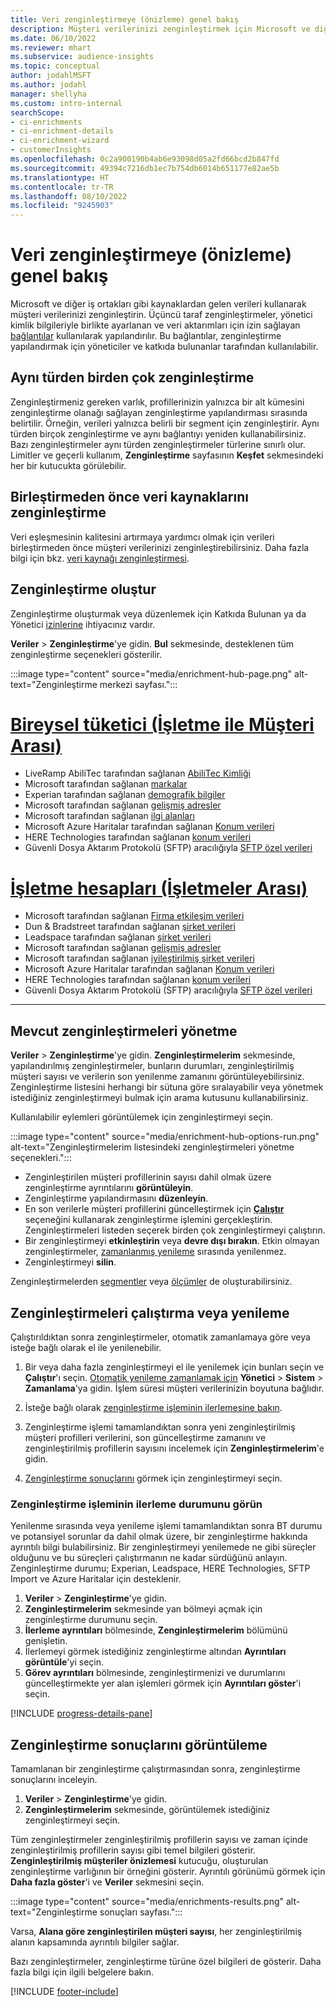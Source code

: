 ```yaml
---
title: Veri zenginleştirmeye (önizleme) genel bakış
description: Müşteri verilerinizi zenginleştirmek için Microsoft ve diğer üçüncü taraf hizmetlerin yeteneklerini kullanın.
ms.date: 06/10/2022
ms.reviewer: mhart
ms.subservice: audience-insights
ms.topic: conceptual
author: jodahlMSFT
ms.author: jodahl
manager: shellyha
ms.custom: intro-internal
searchScope:
- ci-enrichments
- ci-enrichment-details
- ci-enrichment-wizard
- customerInsights
ms.openlocfilehash: 0c2a900190b4ab6e93098d05a2fd66bcd2b847fd
ms.sourcegitcommit: 49394c7216db1ec7b754db6014b651177e82ae5b
ms.translationtype: HT
ms.contentlocale: tr-TR
ms.lasthandoff: 08/10/2022
ms.locfileid: "9245903"
---
```

# <a name="data-enrichment-preview-overview"></a>Veri zenginleştirmeye (önizleme) genel bakış

Microsoft ve diğer iş ortakları gibi kaynaklardan gelen verileri kullanarak müşteri verilerinizi zenginleştirin. Üçüncü taraf zenginleştirmeler, yönetici kimlik bilgileriyle birlikte ayarlanan ve veri aktarımları için izin sağlayan [bağlantılar](connections.md) kullanılarak yapılandırılır. Bu bağlantılar, zenginleştirme yapılandırmak için yöneticiler ve katkıda bulunanlar tarafından kullanılabilir.  

## <a name="multiple-enrichments-of-the-same-type"></a>Aynı türden birden çok zenginleştirme

Zenginleştirmeniz gereken varlık, profillerinizin yalnızca bir alt kümesini zenginleştirme olanağı sağlayan zenginleştirme yapılandırması sırasında belirtilir. Örneğin, verileri yalnızca belirli bir segment için zenginleştirir. Aynı türden birçok zenginleştirme ve aynı bağlantıyı yeniden kullanabilirsiniz. Bazı zenginleştirmeler aynı türden zenginleştirmeler türlerine sınırlı olur. Limitler ve geçerli kullanım, **Zenginleştirme** sayfasının **Keşfet** sekmesindeki her bir kutucukta görülebilir.

## <a name="enrich-data-sources-before-unification"></a>Birleştirmeden önce veri kaynaklarını zenginleştirme

Veri eşleşmesinin kalitesini artırmaya yardımcı olmak için verileri birleştirmeden önce müşteri verilerinizi zenginleştirebilirsiniz. Daha fazla bilgi için bkz. [veri kaynağı zenginleştirmesi](data-sources-enrichment.md).

## <a name="create-an-enrichment"></a>Zenginleştirme oluştur

Zenginleştirme oluşturmak veya düzenlemek için Katkıda Bulunan ya da Yönetici [izinlerine](permissions.md) ihtiyacınız vardır.

**Veriler** > **Zenginleştirme**'ye gidin. **Bul** sekmesinde, desteklenen tüm zenginleştirme seçenekleri gösterilir.

:::image type="content" source="media/enrichment-hub-page.png" alt-text="Zenginleştirme merkezi sayfası.":::

# <a name="individual-consumers-b-to-c"></a>[Bireysel tüketici (İşletme ile Müşteri Arası)](#tab/b2c)

- LiveRamp AbiliTec tarafından sağlanan [AbiliTec Kimliği](enrichment-liveramp.md)
- Microsoft tarafından sağlanan [markalar](enrichment-microsoft.md)
- Experian tarafından sağlanan [demografik bilgiler](enrichment-experian.md)
- Microsoft tarafından sağlanan [gelişmiş adresler](enrichment-enhanced-addresses.md)
- Microsoft tarafından sağlanan [ilgi alanları](enrichment-microsoft.md)
- Microsoft Azure Haritalar tarafından sağlanan [Konum verileri](enrichment-azure-maps.md)
- HERE Technologies tarafından sağlanan [konum verileri](enrichment-here.md)
- Güvenli Dosya Aktarım Protokolü (SFTP) aracılığıyla [SFTP özel verileri](enrichment-SFTP-custom-import.md)

# <a name="business-accounts-b-to-b"></a>[İşletme hesapları (İşletmeler Arası)](#tab/b2b)

- Microsoft tarafından sağlanan [Firma etkileşim verileri](enrichment-office.md)
- Dun & Bradstreet tarafından sağlanan [şirket verileri](enrichment-dnb.md)
- Leadspace tarafından sağlanan [şirket verileri](enrichment-leadspace.md)
- Microsoft tarafından sağlanan [gelişmiş adresler](enrichment-enhanced-addresses.md)
- Microsoft tarafından sağlanan [iyileştirilmiş şirket verileri](enrichment-enhanced-company-data.md)
- Microsoft Azure Haritalar tarafından sağlanan [Konum verileri](enrichment-azure-maps.md)
- HERE Technologies tarafından sağlanan [konum verileri](enrichment-here.md)
- Güvenli Dosya Aktarım Protokolü (SFTP) aracılığıyla [SFTP özel verileri](enrichment-SFTP-custom-import.md)

---

## <a name="manage-existing-enrichments"></a>Mevcut zenginleştirmeleri yönetme

**Veriler** > **Zenginleştirme**'ye gidin. **Zenginleştirmelerim** sekmesinde, yapılandırılmış zenginleştirmeler, bunların durumları, zenginleştirilmiş müşteri sayısı ve verilerin son yenilenme zamanını görüntüleyebilirsiniz. Zenginleştirme listesini herhangi bir sütuna göre sıralayabilir veya yönetmek istediğiniz zenginleştirmeyi bulmak için arama kutusunu kullanabilirsiniz.

Kullanılabilir eylemleri görüntülemek için zenginleştirmeyi seçin.

:::image type="content" source="media/enrichment-hub-options-run.png" alt-text="Zenginleştirmelerim listesindeki zenginleştirmeleri yönetme seçenekleri.":::

- Zenginleştirilen müşteri profillerinin sayısı dahil olmak üzere zenginleştirme ayrıntılarını **görüntüleyin**.
- Zenginleştirme yapılandırmasını **düzenleyin**.
- En son verilerle müşteri profillerini güncelleştirmek için [**Çalıştır**](#run-or-refresh-enrichments) seçeneğini kullanarak zenginleştirme işlemini gerçekleştirin. Zenginleştirmeleri listeden seçerek birden çok zenginleştirmeyi çalıştırın.
- Bir zenginleştirmeyi **etkinleştirin** veya **devre dışı bırakın**. Etkin olmayan zenginleştirmeler, [zamanlanmış yenileme](schedule-refresh.md) sırasında yenilenmez.
- Zenginleştirmeyi **silin**.

Zenginleştirmelerden [segmentler](segments.md) veya [ölçümler](measures.md) de oluşturabilirsiniz.

## <a name="run-or-refresh-enrichments"></a>Zenginleştirmeleri çalıştırma veya yenileme

Çalıştırıldıktan sonra zenginleştirmeler, otomatik zamanlamaya göre veya isteğe bağlı olarak el ile yenilenebilir.

1. Bir veya daha fazla zenginleştirmeyi el ile yenilemek için bunları seçin ve **Çalıştır**'ı seçin. [Otomatik yenileme zamanlamak için](schedule-refresh.md) **Yönetici** > **Sistem** > **Zamanlama**'ya gidin. İşlem süresi müşteri verilerinizin boyutuna bağlıdır.

1. İsteğe bağlı olarak [zenginleştirme işleminin ilerlemesine bakın](#see-the-progress-of-the-enrichment-process).

1. Zenginleştirme işlemi tamamlandıktan sonra yeni zenginleştirilmiş müşteri profilleri verilerini, son güncelleştirme zamanını ve zenginleştirilmiş profillerin sayısını incelemek için **Zenginleştirmelerim**'e gidin.

1. [Zenginleştirme sonuçlarını](#view-enrichment-results) görmek için zenginleştirmeyi seçin.

### <a name="see-the-progress-of-the-enrichment-process"></a>Zenginleştirme işleminin ilerleme durumunu görün

Yenilenme sırasında veya yenileme işlemi tamamlandıktan sonra BT durumu ve potansiyel sorunlar da dahil olmak üzere, bir zenginleştirme hakkında ayrıntılı bilgi bulabilirsiniz. Bir zenginleştirmeyi yenilemede ne gibi süreçler olduğunu ve bu süreçleri çalıştırmanın ne kadar sürdüğünü anlayın. Zenginleştirme durumu; Experian, Leadspace, HERE Technologies, SFTP Import ve Azure Haritalar için desteklenir.

1. **Veriler** > **Zenginleştirme**'ye gidin.
1. **Zenginleştirmelerim** sekmesinde yan bölmeyi açmak için zenginleştirme durumunu seçin.
1. **İlerleme ayrıntıları** bölmesinde, **Zenginleştirmelerim** bölümünü genişletin.
1. İlerlemeyi görmek istediğiniz zenginleştirme altından **Ayrıntıları görüntüle**'yi seçin.
1. **Görev ayrıntıları** bölmesinde, zenginleştirmenizi ve durumlarını güncelleştirmekte yer alan işlemleri görmek için **Ayrıntıları göster**'i seçin.

[!INCLUDE [progress-details-pane](includes/progress-details-pane.md)]

## <a name="view-enrichment-results"></a>Zenginleştirme sonuçlarını görüntüleme

Tamamlanan bir zenginleştirme çalıştırmasından sonra, zenginleştirme sonuçlarını inceleyin.

1. **Veriler** > **Zenginleştirme**'ye gidin.
1. **Zenginleştirmelerim** sekmesinde, görüntülemek istediğiniz zenginleştirmeyi seçin.

Tüm zenginleştirmeler zenginleştirilmiş profillerin sayısı ve zaman içinde zenginleştirilmiş profillerin sayısı gibi temel bilgileri gösterir. **Zenginleştirilmiş müşteriler önizlemesi** kutucuğu, oluşturulan zenginleştirme varlığının bir örneğini gösterir. Ayrıntılı görünümü görmek için **Daha fazla göster**'i ve **Veriler** sekmesini seçin.

:::image type="content" source="media/enrichments-results.png" alt-text="Zenginleştirme sonuçları sayfası.":::

Varsa, **Alana göre zenginleştirilen müşteri sayısı**, her zenginleştirilmiş alanın kapsamında ayrıntılı bilgiler sağlar.

Bazı zenginleştirmeler, zenginleştirme türüne özel bilgileri de gösterir. Daha fazla bilgi için ilgili belgelere bakın.

[!INCLUDE [footer-include](includes/footer-banner.md)]
